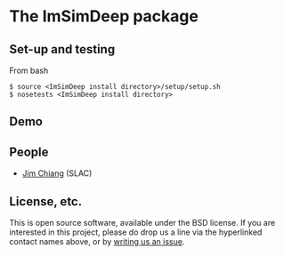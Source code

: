 # The ImSimDeep package

## Set-up and testing
From bash
```
$ source <ImSimDeep install directory>/setup/setup.sh
$ nosetests <ImSimDeep install directory>
```

## Demo

## People
* [Jim Chiang](https://github.com/DarkEnergyScienceCollaboration/ImSimDeep/issues/new?body=@jchiang87) (SLAC)

## License, etc.

This is open source software, available under the BSD license. If you are interested in this project, please do drop us a line via the hyperlinked contact names above, or by [writing us an issue](https://github.com/DarkEnergyScienceCollaboration/ImSimDeep/issues/new).
